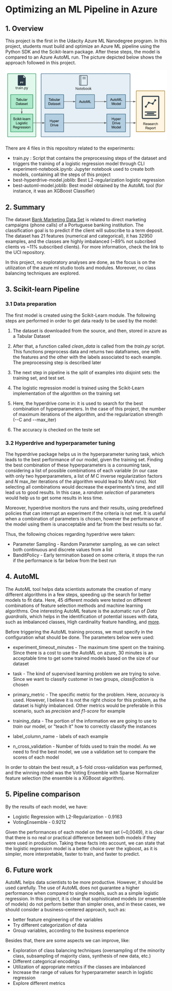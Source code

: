 # Optimizing an ML Pipeline in Azure

## 1. Overview

This project is the first in the Udacity Azure ML Nanodegree program. In this project, students must build and optimize an Azure ML pipeline using the Python SDK and the Scikit-learn package. After these steps, the model is compared to an Azure AutoML run. The picture depicted below shows the approach followed in this project.

![Diagram of the project](https://github.com/michelmf/azure-ml/blob/main/Optimizing%20an%20ML%20Pipeline%20in%20Azure/diagram.PNG)

There are 4 files in this repository related to the experiments:

* train.py : Script that contains the preprocessing steps of the dataset and triggers the training of a logistic regression model through CLI
* experiment-notebook.ipynb: Jupyter notebook used to create both models, containing all the steps of this project
* best-hyperdrive-model.joblib: Best L2-regularization logistic regression  
* best-automl-model.joblib: Best model obtained by the AutoML tool (for instance, it was an XGBoost Classifier)

## 2. Summary

The dataset [Bank Marketing Data Set](https://archive.ics.uci.edu/ml/datasets/bank+marketing) is related to direct marketing campaigns (phone calls) of a Portuguese banking institution. The classification goal is to predict if the client will subscribe to a term deposit. The dataset has 21 features (numerical and categorical), it has 32950 examples, and the classes are highly imbalanced (~89% not subcribed clients vs ~11% subscribed clients). For more information, check the link to the UCI repository. 

In this project, no exploratory analyses are done, as the focus is on the utilization of the azure ml studio tools and modules. Moreover, no class balancing techniques are explored.

## 3. Scikit-learn Pipeline

### 3.1 Data preparation

The first model is created using the Scikit-Learn module. The following steps are performed in order to get data ready to be used by the model:

1. The dataset is downloaded from the source, and then, stored in azure as a Tabular Dataset

2. After that, a function called *clean_data* is called from the *train.py* script. This functions preprocess data and returns two dataframes, one with the features and the other with the labels associated to each example. The preprocessing step is described later

3. The next step in pipeline is the split of examples into disjoint sets: the training set, and test set.

4. The logistic regression model is trained using the Scikit-Learn implementation of the algorithm on the training set

5. Here, the hyperdrive come in: it is used to search for the best combination of hyperparameters. In the case of this project, the number of maximum iterations of the algorithm, and the regularization strength (--C and --max_iter)

6. The accuracy is checked on the teste set

### 3.2 Hyperdrive and hyperparameter tuning

The hyperdrive package helps us in the hyperparameter tuning task, which leads to the best performance of our model, given the training set. Finding the best combination of these hyperparameters is a consuming task, considering a list of possible combinations of each variable (in our case with only two hyperparameters, a list of *M* C inverse regularization factors and *N* max_iter iterations of the algorithm would lead to *MxN* runs). Not selecting all combinations would decrease the experiments's time, and still lead us to good results. In this case, a *random selection* of parameters would help us to get some results in less time.

Moreover, hyperdrive monitors the runs and their results, using predefined policies that can interrupt an experiment if the criteria is not met. It is useful when a combination of parameters is chosen, however the performance of the model using them is unacceptable and far from the best results so far.

Thus, the following choices regarding hyperdrive were taken:

* Parameter Sampling - Random Parameter sampling, as we can select both continuous and discrete values from a list
* BanditPolicy - Early termination based on some criteria, it stops the run if the performance is far below from the best run

## 4. AutoML

The AutoML tool helps data scientists automate the creation of many different algorithms in a few steps, speeding up the search for better models to fit data. Here, 45 different models were tested on different combinations of feature selection methods and machine learning algorithms. One interesting AutoML feature is the automatic run of *Data guardrails*, which helps in the identification of potential issues with data, such as imbalanced classes, High cardinality feature handling, and [more](https://docs.microsoft.com/en-us/azure/machine-learning/how-to-configure-auto-features).

Before triggering the AutoML training process, we must specify in the configuration what should be done. The parameters below were used:

* experiment_timeout_minutes - The maximum time spent on the training. Since there is a cost to use the AutoML on azure, 30 minutes is an acceptable time to get some trained models based on the size of our dataset 

* task - The kind of supervised learning problem we are trying to solve. Since we want to classify customer in two groups, *classification* is chosen

* primary_metric - The specific metric for the problem. Here, *accuracy* is used. However, I believe it is not the right choice for this problem, as the dataset is highly imbalanced. Other metrics would be preferable in this scenario, such as *precision* and *f1-score* for example

* training_data - The portion of the information we are going to use to *train* our model, or "teach it" how to correctly classify the instances

* label_column_name - labels of each example

* n_cross_validation - Number of folds used to train the model. As we need to find the best model, we use a validation set to compare the scores of each model 

In order to obtain the best result, a 5-fold cross-validation was performed, and the winning model was the Voting Ensemble with Sparse Normalizer feature selection (the ensemble is a XGBoost algorithm).

## 5. Pipeline comparison

By the results of each model, we have:

* Logistic Regression with L2-Regularization - 0.9163
* VotingEnsemble - 0.9212

Given the performances of each model on the test set (~0,0049), it is clear that there is no real or practical difference between both models if they were used in production. Taking these facts into account, we can state that the logistic regression model is a better choice over the xgboost, as it is simpler, more interpretable, faster to train, and faster to predict.

## 6. Future work

AutoML helps data scientists to be more productive. However, it should be used carefully. The use of AutoML does not guarantee a higher performance when compared to single models, such as a simple logistic regression. In this project, it is clear that sophisticated models (or ensemble of models) do not perform better than simpler ones, and in these cases, we should consider a business-centered approach, such as:

* better feature engineering of the variables
* Try different categorization of data
* Group variables, according to the business experience

Besides that, there are some aspects we can improve, like:

* Exploration of class balancing techniques (oversampling of the minority class, subsampling of majority class, synthesis of new data, etc.)
* Different categorical encodings
* Utilization of appropriate metrics if the classes are imbalanced
* Increase the range of values for hyperparameter search in logistic regression
* Explore different metrics
